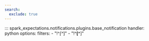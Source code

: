 ```yaml
---
search:
  exclude: true
---
```



::: spark_expectations.notifications.plugins.base_notification
    handler: python
    options:
        filters:
            - "!^_[^_]"
            - "!^__[^__]"